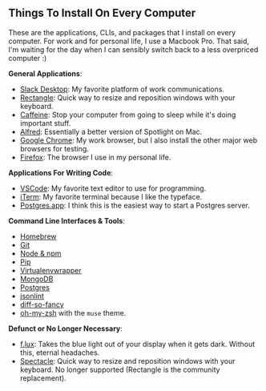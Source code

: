 ## Things To Install On Every Computer
These are the applications, CLIs, and packages that I install on every computer. For work and for personal life, I use a Macbook Pro. That said, I'm waiting for the day when I can sensibly switch back to a less overpriced computer :)

**General Applications**:
- [Slack Desktop](https://slack.com/is): My favorite platform of work communications.
- [Rectangle](https://rectangleapp.com/): Quick way to resize and reposition windows with your keyboard. 
- [Caffeine](https://caffeine.en.softonic.com/mac): Stop your computer from going to sleep while it's doing important stuff.
- [Alfred](https://www.alfredapp.com/): Essentially a better version of Spotlight on Mac.
- [Google Chrome](https://www.google.com/chrome/browser/desktop/index.html): My work browser, but I also install the other major web browsers for testing.
- [Firefox](https://www.mozilla.org/en-US/firefox/): The browser I use in my personal life.

**Applications For Writing Code**:
- [VSCode](https://code.visualstudio.com/): My favorite text editor to use for programming.
- [iTerm](https://www.iterm2.com/): My favorite terminal because I like the typeface.
- [Postgres.app](http://postgresapp.com/): I think this is the easiest way to start a Postgres server.

**Command Line Interfaces & Tools**:
- [Homebrew](http://brew.sh/)
- [Git](https://git-scm.com/book/en/v2/Getting-Started-Installing-Git)
- [Node & npm](https://nodejs.org/en/)
- [Pip](https://pypi.python.org/pypi/pip)
- [Virtualenvwrapper](https://virtualenvwrapper.readthedocs.io/en/latest/)
- [MongoDB](https://docs.mongodb.com/)
- [Postgres](https://www.postgresql.org/)
- [jsonlint](https://github.com/zaach/jsonlint)
- [diff-so-fancy](https://github.com/so-fancy/diff-so-fancy)
- [oh-my-zsh](https://ohmyz.sh/) with the `muse` theme.

**Defunct or No Longer Necessary**:
- [f.lux](https://justgetflux.com/): Takes the blue light out of your display when it gets dark. Without this, eternal headaches.
- [Spectacle](https://www.spectacleapp.com/): Quick way to resize and reposition windows with your keyboard. No longer supported (Rectangle is the community replacement).
